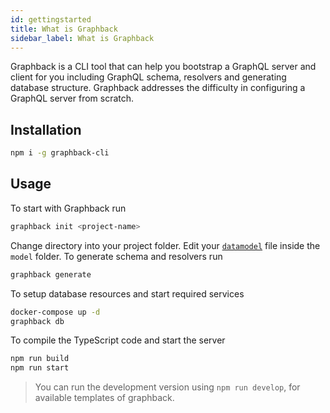 ```yaml
---
id: gettingstarted
title: What is Graphback
sidebar_label: What is Graphback
---
```


Graphback is a CLI tool that can help you bootstrap a GraphQL server and client for you including GraphQL schema, resolvers and generating database structure. Graphback addresses the difficulty in configuring a GraphQL server from scratch.

## Installation
```bash
npm i -g graphback-cli
```

## Usage
To start with Graphback run
```bash
graphback init <project-name>
```

Change directory into your project folder. Edit your [`datamodel`](/docs/datamodel) file inside the `model` folder. To generate schema and resolvers run 
```bash
graphback generate
``` 

To setup database resources and start required services
```bash
docker-compose up -d
graphback db
```

To compile the TypeScript code and start the server
```bash
npm run build
npm run start
```

> You can run the development version using `npm run develop`, for available templates of graphback.